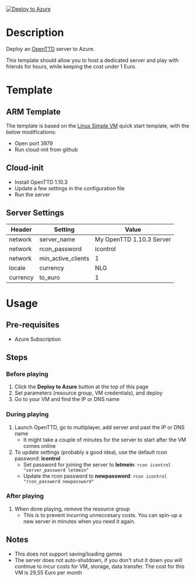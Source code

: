 [![Deploy to Azure](https://aka.ms/deploytoazurebutton)](https://portal.azure.com/#create/Microsoft.Template/uri/https%3A%2F%2Fraw.githubusercontent.com%2FGerardTo%2Fopenttdserver-azure%2Fmain%2FazureDeploy.json)

# Description
Deploy an [OpenTTD](https://www.openttd.org/) server to Azure.

This template should allow you to host a dedicated server and play with friends for hours, while keeping the cost under 1 Euro.

# Template

## ARM Template
The template is based on the [Linux Simple VM](https://github.com/Azure/azure-quickstart-templates/tree/master/101-vm-simple-linux) quick start template, with the below modifications:
- Open port 3979
- Run cloud-init from github

## Cloud-init
- Install OpenTTD 1.10.3
- Update a few settings in the configuration file
- Run the server

## Server Settings
| Header        | Setting            | Value                    |
|---------------|--------------------|--------------------------|
| network       | server_name        | My OpenTTD 1.10.3 Server |
| network       | rcon_password      | icontrol                 |
| network       | min_active_clients | 1                        |
| locale        | currency           | NLG                      |
| currency      | to_euro            | 1                        |

# Usage
## Pre-requisites
- Azure Subscription

## Steps
### Before playing
1. Click the **Deploy to Azure** button at the top of this page
1. Set parameters (resource group, VM credentials), and deploy
1. Go to your VM and find the IP or DNS name

### During playing
1. Launch OpenTTD, go to multiplayer, add server and past the IP or DNS name
   - It might take a couple of minutes for the server to start after the VM comes online
1. To update settings (probably a good idea), use the default rcon password: **icontrol**
   - Set password for joining the server to **letmein**: `rcon icontrol "server_password letmein"`
   - Update the rcon password to **newpassword**: `rcon icontrol "rcon_password newpassword"`

### After playing
1. When done playing, remove the resource group
   - This is to prevent incurring unneccesary costs. You can spin-up a new server in minutes when you need it again.

## Notes
- This does not support saving/loading games
- The server does not auto-shutdown, if you don't shut it down you will continue to incur costs for VM, storage, data transfer. The cost for this VM is 29,55 Euro per month
